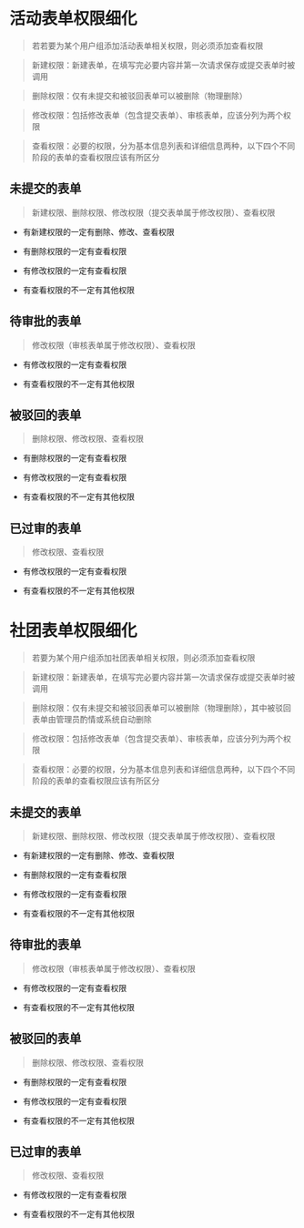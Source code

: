 # 活动表单权限细化

> 若若要为某个用户组添加活动表单相关权限，则必须添加查看权限

> 新建权限：新建表单，在填写完必要内容并第一次请求保存或提交表单时被调用

> 删除权限：仅有未提交和被驳回表单可以被删除（物理删除）

> 修改权限：包括修改表单（包含提交表单）、审核表单，应该分列为两个权限

> 查看权限：必要的权限，分为基本信息列表和详细信息两种，以下四个不同阶段的表单的查看权限应该有所区分

## 未提交的表单

> 新建权限、删除权限、修改权限（提交表单属于修改权限）、查看权限

- 有新建权限的一定有删除、修改、查看权限

- 有删除权限的一定有查看权限

- 有修改权限的一定有查看权限

- 有查看权限的不一定有其他权限

## 待审批的表单

> 修改权限（审核表单属于修改权限）、查看权限

- 有修改权限的一定有查看权限

- 有查看权限的不一定有其他权限

## 被驳回的表单

> 删除权限、修改权限、查看权限

- 有删除权限的一定有查看权限

- 有修改权限的一定有查看权限

- 有查看权限的不一定有其他权限

## 已过审的表单

> 修改权限、查看权限

- 有修改权限的一定有查看权限

- 有查看权限的不一定有其他权限

# 社团表单权限细化

> 若要为某个用户组添加社团表单相关权限，则必须添加查看权限

> 新建权限：新建表单，在填写完必要内容并第一次请求保存或提交表单时被调用

> 删除权限：仅有未提交和被驳回表单可以被删除（物理删除），其中被驳回表单由管理员酌情或系统自动删除

> 修改权限：包括修改表单（包含提交表单）、审核表单，应该分列为两个权限

> 查看权限：必要的权限，分为基本信息列表和详细信息两种，以下四个不同阶段的表单的查看权限应该有所区分

## 未提交的表单

> 新建权限、删除权限、修改权限（提交表单属于修改权限）、查看权限

- 有新建权限的一定有删除、修改、查看权限

- 有删除权限的一定有查看权限

- 有修改权限的一定有查看权限

- 有查看权限的不一定有其他权限

## 待审批的表单

> 修改权限（审核表单属于修改权限）、查看权限

- 有修改权限的一定有查看权限

- 有查看权限的不一定有其他权限

## 被驳回的表单

> 删除权限、修改权限、查看权限

- 有删除权限的一定有查看权限

- 有修改权限的一定有查看权限

- 有查看权限的不一定有其他权限

## 已过审的表单

> 修改权限、查看权限

- 有修改权限的一定有查看权限

- 有查看权限的不一定有其他权限